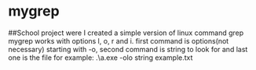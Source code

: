 # mygrep

##School project were I created a simple version of linux command grep
mygrep works with options l, o, r and i. first command is options(not necessary) starting with -o,
second command is string to look for and last one is the file 
for example: .\a.exe -olo string example.txt
